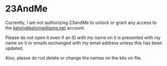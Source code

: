 # 23AndMe
Currently, I am not authorizing 23andMe to unlock or grant any access to the kelvin@kelvinwilliams.net account. 

Please do not open it even if an ID with my name on it is presented with my name on it or emails exchanged with my email address unless this has been updated. 

Also, please do not delete or change the names on the kits on file. 

